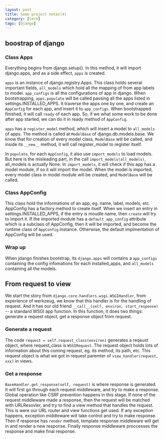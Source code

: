 ```yaml
---
layout: post
title: Some project notes(4)
category: [tech]
tags: [Django]
---
```

## boostrap of django

### Class Apps
Everything begins from django.setup(). In this method, it will import django.apps, and as a side effect, `apps` is created.

`apps` is an instance of django.registry.Apps. This class holds several important fields, `all_models` which hold all the mapping of from app labels to model. `app_configs` is all the configurations of app in django. When bootstrapping, `apps.populate` will be called passing all the apps listed in settings.INSTALLED_APPS. It traverse the apps one by one, and create an `AppConfig` for each app, and insert it to `app_configs`. When bootstrapped finished, it will call `ready` of each app. So, if we what some work to be done after app started, we can do it in ready method of `AppConfig`. 

`apps` has a `register_model` method, which will insert a model to `all_models` of apps. The method is called at `ModelBase` of django.db.models.base. We know that for creation of every
model class, `ModelBase` will be called, and inside its `__new__` method, it will call register_model to register itself.

In `populate`, for each `AppConfig`, it also use `import_models` to load models. But here is the misleading part, in the call `import_models(all_models)`, all_models is actually None. In `import_models`, it will check if this app has a model module, if so it will import the model. When the model is imported, every model class in model module will be created, and `ModelBase` will be called.

### Class AppConfig
This class hold the informations of an app, eg. name, label, models, etc. AppConfig has a factory method to create itself. When we insert an entry in settings.INSTALLED_APPS, if the
entry is moudle name, then `create` will try to import it. If the imported module has a `default_app_config` attribute which is a subclass of AppConfig, then it will be imported, and become the runtime class of `AppConfig` instance. Otherwise, the default implmentation of AppConfig will be used.

### Wrap up
When jdango finishes bootstrap, its `django.apps` will contains a `app_configs` containing the config infomations for each installed_apps, and `all_models` containing all the models.

## From request to view
We start the story from `django.core.handlers.wsgi.WSGIHandler`, from experience of werkzeug, we know that this handler is for the handling of request. And it has our old friend `__call__(self, environ, start_response)` -- a standard WSGI app function. In this function, it does two things: generate a request object, get a response object from request.


### Generate a request
The code `request = self.request_class(environ)` generates a reqeust object, where request_class is `WSGIRequest`. The request object holds lots of information about this coming request, eg. its method, its path, etc. This request object is what we got in request paremter of `view_handler(request, xxx)` in views.


### Get a response
`BaseHandler.get_response(self, request)` is where response is generated. It will first go through each request middleware, and try to make a response. Global operation like CSRF prevention happens in this stage. If none of the request middleware made a response, then the request will be matched with URLResovler, and try to find a view method that handles the request. This is were our URL router and view functions get used. If any exception happens, exception middleware will take control and try to make response. Then if response has `render` method, template response middleware will get in and render a new response. Finally response middleware proccesses the response and make final response.
